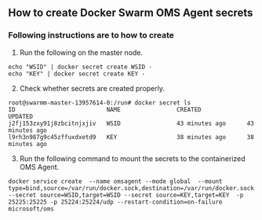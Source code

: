 ## How to create Docker Swarm OMS Agent secrets

### Following instructions are to how to create 
1. Run the following on the master node. 

```
echo "WSID" | docker secret create WSID -
echo "KEY" | docker secret create KEY -
```

2. Check whether secrets are created properly. 

``` 
root@swarmm-master-13957614-0:/run# docker secret ls
ID                          NAME                CREATED             UPDATED
j2fj153zxy91j8zbcitnjxjiv   WSID                43 minutes ago      43 minutes ago
l9rh3n987g9c45zffuxdxetd9   KEY                 38 minutes ago      38 minutes ago
```

3. Run the following command to mount the secrets to the containerized OMS Agent. 

``` docker service create  --name omsagent --mode global  --mount type=bind,source=/var/run/docker.sock,destination=/var/run/docker.sock --secret source=WSID,target=WSID --secret source=KEY,target=KEY  -p 25225:25225 -p 25224:25224/udp --restart-condition=on-failure microsoft/oms ```
